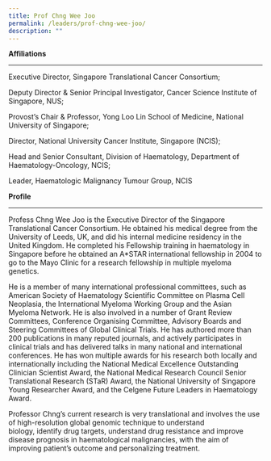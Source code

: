 ```yaml
---
title: Prof Chng Wee Joo
permalink: /leaders/prof-chng-wee-joo/
description: ""
---
```

**Affiliations** 

* * *

Executive Director, Singapore Translational Cancer Consortium; 

Deputy Director & Senior Principal Investigator, Cancer Science Institute of Singapore, NUS; 

Provost’s Chair & Professor, Yong Loo Lin School of Medicine, National University of Singapore; 

Director, National University Cancer Institute, Singapore (NCIS); 

Head and Senior Consultant, Division of Haematology, Department of Haematology-Oncology, NCIS; 

Leader, Haematologic Malignancy Tumour Group, NCIS 

**Profile** 

* * *

Profess Chng Wee Joo is the Executive Director of the Singapore Translational Cancer Consortium. He obtained his medical degree from the University of Leeds, UK, and did his internal medicine residency in the United Kingdom. He completed his Fellowship training in haematology in Singapore before he obtained an A\*STAR international fellowship in 2004 to go to the Mayo Clinic for a research fellowship in multiple myeloma genetics. 

He is a member of many international professional committees, such as American Society of Haematology Scientific Committee on Plasma Cell Neoplasia, the International Myeloma Working Group and the Asian Myeloma Network. He is also involved in a number of Grant Review Committees, Conference Organising Committee, Advisory Boards and Steering Committees of Global Clinical Trials. He has authored more than 200 publications in many reputed journals, and actively participates in clinical trials and has delivered talks in many national and international conferences. He has won multiple awards for his research both locally and internationally including the National Medical Excellence Outstanding Clinician Scientist Award, the National Medical Research Council Senior Translational Research (STaR) Award, the National University of Singapore Young Researcher Award, and the Celgene Future Leaders in Haematology Award. 

Professor Chng’s current research is very translational and involves the use of high-resolution global genomic technique to understand biology, identify drug targets, understand drug resistance and improve disease prognosis in haematological malignancies, with the aim of improving patient’s outcome and personalizing treatment.